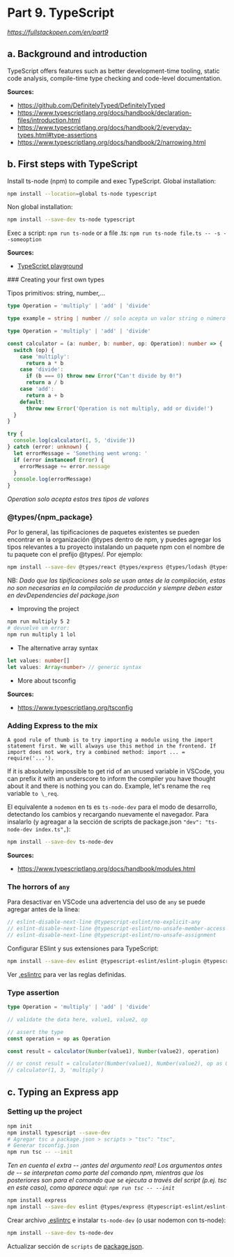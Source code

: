 # Part 9. TypeScript

_https://fullstackopen.com/en/part9_

## a. Background and introduction

TypeScript offers features such as better development-time tooling, static code analysis, compile-time type checking and code-level documentation.

**Sources:**

- https://github.com/DefinitelyTyped/DefinitelyTyped
- https://www.typescriptlang.org/docs/handbook/declaration-files/introduction.html
- https://www.typescriptlang.org/docs/handbook/2/everyday-types.html#type-assertions
- https://www.typescriptlang.org/docs/handbook/2/narrowing.html

## b. First steps with TypeScript

Install ts-node (npm) to compile and exec TypeScript. Global installation:

```sh
npm install --location=global ts-node typescript
```

Non global installation:

```sh
npm install --save-dev ts-node typescript
```

Exec a script: `npm run ts-node` or a file .ts: `npm run ts-node file.ts -- -s --someoption`

**Sources:**

- [TypeScript playground](https://typescriptlang.org/play)

### Creating your first own types

Tipos primitivos: string, number,...

```ts
type Operation = 'multiply' | 'add' | 'divide'

type example = string | number // solo acepta un valor string o número

type Operation = 'multiply' | 'add' | 'divide'

const calculator = (a: number, b: number, op: Operation): number => {
  switch (op) {
    case 'multiply':
      return a * b
    case 'divide':
      if (b === 0) throw new Error("Can't divide by 0!")
      return a / b
    case 'add':
      return a + b
    default:
      throw new Error('Operation is not multiply, add or divide!')
  }
}

try {
  console.log(calculator(1, 5, 'divide'))
} catch (error: unknown) {
  let errorMessage = 'Something went wrong: '
  if (error instanceof Error) {
    errorMessage += error.message
  }
  console.log(errorMessage)
}
```

_Operation solo acepta estos tres tipos de valores_

### @types/{npm_package}

Por lo general, las tipificaciones de paquetes existentes se pueden encontrar en la organización @types dentro de npm, y puedes agregar los tipos relevantes a tu proyecto instalando un paquete npm con el nombre de tu paquete con el prefijo @types/. Por ejemplo:

```sh
npm install --save-dev @types/react @types/express @types/lodash @types/jest @types/mongoose
```

NB: _Dado que las tipificaciones solo se usan antes de la compilación, estas no son necesarias en la compilación de producción y siempre deben estar en devDependencies del package.json_

- Improving the project

```sh
npm run multiply 5 2
# devuelve un error:
npm run multiply 1 lol
```

- The alternative array syntax

```ts
let values: number[]
let values: Array<number> // generic syntax
```

- More about tsconfig

**Sources:**

- https://www.typescriptlang.org/tsconfig

### Adding Express to the mix

    A good rule of thumb is to try importing a module using the import statement first. We will always use this method in the frontend. If import does not work, try a combined method: import ... = require('...').

If it is absolutely impossible to get rid of an unused variable in VSCode, you can prefix it with an underscore to inform the compiler you have thought about it and there is nothing you can do. Example, let's rename the `req` variable `to \_req`.

El equivalente a `nodemon` en ts es `ts-node-dev` para el modo de desarrollo, detectando los cambios y recargando nuevamente el navegador. Para insalarlo (y agreagar a la sección de scripts de package.json `"dev": "ts-node-dev index.ts",`):

```sh
npm install --save-dev ts-node-dev
```

**Sources:**

- https://www.typescriptlang.org/docs/handbook/modules.html

### The horrors of `any`

Para desactivar en VSCode una advertencia del uso de `any` se puede agregar antes de la línea:

```ts
// eslint-disable-next-line @typescript-eslint/no-explicit-any
// eslint-disable-next-line @typescript-eslint/no-unsafe-member-access
// eslint-disable-next-line @typescript-eslint/no-unsafe-assignment
```

Configurar ESlint y sus extensiones para TypeScript:

```sh
npm install --save-dev eslint @typescript-eslint/eslint-plugin @typescript-eslint/parser
```

Ver [.eslintrc](.eslintrc) para ver las reglas definidas.

### Type assertion

```ts
type Operation = 'multiply' | 'add' | 'divide'

// validate the data here, value1, value2, op

// assert the type
const operation = op as Operation

const result = calculator(Number(value1), Number(value2), operation)

// or const result = calculator(Number(value1), Number(value2), op as Operation);
// calculator(1, 3, 'multiply')
```

## c. Typing an Express app

### Setting up the project

```sh
npm init
npm install typescript --save-dev
# Agregar tsc a package.json > scripts > "tsc": "tsc",
# Generar tsconfig.json
npm run tsc -- --init
```

_Ten en cuenta el extra -- ¡antes del argumento real! Los argumentos antes de -- se interpretan como parte del comando npm, mientras que los posteriores son para el comando que se ejecuta a través del script (p.ej. tsc en este caso), como aparece aquí: `npm run tsc -- --init`_

```sh
npm install express
npm install --save-dev eslint @types/express @typescript-eslint/eslint-plugin @typescript-eslint/parser
```

Crear archivo [.eslintrc](flight-diaries/.eslintrc) e instalar `ts-node-dev` (o usar nodemon con ts-node):

```sh
npm install --save-dev ts-node-dev
```

Actualizar sección de `scripts` de [package.json](flight-diaries/package.json).
